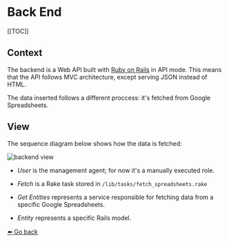 # Back End

[[TOC]]


## Context

The backend is a Web API built with [Ruby on Rails][rails] in API mode. This means that the API follows MVC architecture, except serving JSON instead of HTML.

The data inserted follows a different proccess: it's fetched from Google Spreadsheets. 

## View

The sequence diagram below shows how the data is fetched:

<img src="/views/backend.svg" alt="backend view">

- _User_ is the management agent; for now it's a manually executed role.  

- _Fetch_ is a Rake task stored in `/lib/tasks/fetch_spreadsheets.rake`

- _Get Entities_ represents a service responsible for fetching data from a specific Google Spreadsheets.

- _Entity_ represents a specific Rails model.

[:arrow_left: Go back](/)

[rails]: https://rubyonrails.org/